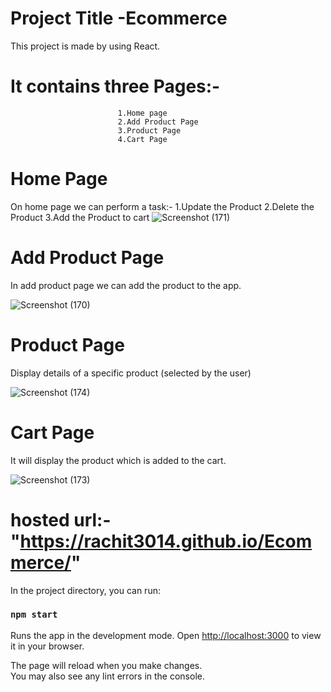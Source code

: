 # Project Title -Ecommerce 

This project is made by using React.
# It contains three Pages:-
                            1.Home page
                            2.Add Product Page
                            3.Product Page
                            4.Cart Page

# Home Page 
On home page we can perform a task:-
                                1.Update the Product
                                2.Delete the Product
                                3.Add the Product to cart
![Screenshot (171)](https://github.com/rachit3014/Ecommerce/assets/84663169/80ef20d3-d6e0-4971-b2ce-736fdae9e50a)


# Add Product Page
In add product page we can add the product to the app.

![Screenshot (170)](https://github.com/rachit3014/Ecommerce/assets/84663169/d42cb958-1aa8-41b2-9955-0f9644130145)

# Product Page
Display details of a specific product (selected by the user)

![Screenshot (174)](https://github.com/rachit3014/Ecommerce/assets/84663169/68160719-9c9a-47a1-913e-4256f34b561c)

# Cart Page
It will display the product which is added to the cart.

![Screenshot (173)](https://github.com/rachit3014/Ecommerce/assets/84663169/d26e7f26-b086-4d45-ad63-06699009322a)

# hosted url:- "https://rachit3014.github.io/Ecommerce/"


In the project directory, you can run:

### `npm start`

Runs the app in the development mode.
Open [http://localhost:3000](http://localhost:3000) to view it in your browser.

The page will reload when you make changes.\
You may also see any lint errors in the console.

